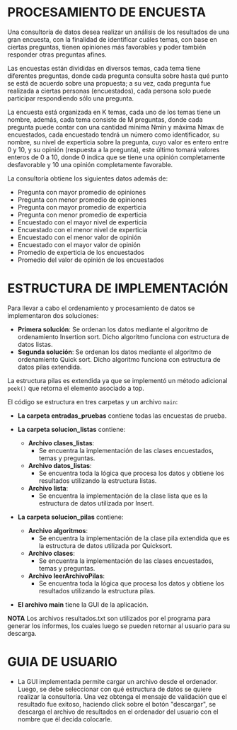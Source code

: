 # **PROCESAMIENTO DE ENCUESTA**

Una consultoría de datos desea realizar un análisis de los resultados de una gran encuesta, 
con la finalidad de identificar cuáles temas, con base en ciertas preguntas, 
tienen opiniones más favorables y poder también responder otras preguntas afines.

Las encuestas están divididas en diversos temas, cada tema
tiene diferentes preguntas, donde cada pregunta consulta sobre hasta qué punto se está de
acuerdo sobre una propuesta; a su vez, cada pregunta fue realizada a ciertas personas
(encuestados), cada persona solo puede participar respondiendo sólo
una pregunta.

La encuesta está organizada en K temas, cada uno de los temas tiene un
nombre, además, cada tema consiste de M preguntas, donde cada pregunta
puede contar con una cantidad mínima Nmin y máxima Nmax de encuestados,
cada encuestado tendrá un número como identificador, su nombre, su nivel de
experticia sobre la pregunta, cuyo valor es entero entre 0 y 10, y su opinión
(respuesta a la pregunta), este último tomará valores enteros de 0 a 10, donde 0
indica que se tiene una opinión completamente desfavorable y 10 una opinión
completamente favorable.

La consultoría obtiene los siguientes datos además de:

- Pregunta con mayor promedio de opiniones
- Pregunta con menor promedio de opiniones
- Pregunta con mayor promedio de experticia
- Pregunta con menor promedio de experticia
- Encuestado con el mayor nivel de experticia
- Encuestado con el menor nivel de experticia
- Encuestado con el menor valor de opinión
- Encuestado con el mayor valor de opinión
- Promedio de experticia de los encuestados
- Promedio del valor de opinión de los encuestados

# **ESTRUCTURA DE IMPLEMENTACIÓN**

Para llevar a cabo el ordenamiento y procesamiento de datos se implementaron dos soluciones:

- **Primera solución**: Se ordenan los datos mediante el algoritmo de ordenamiento Insertion sort. Dicho algoritmo funciona con estructura de datos listas.
- **Segunda solución**: Se ordenan los datos mediante el algoritmo de ordenamiento Quick sort. Dicho algoritmo funciona con estructura de datos pilas extendida.

La estructura pilas es extendida ya que se implementó un método adicional `peek()` que retorna el elemento asociado a top.

El código se estructura en tres carpetas y un archivo `main`:

- **La carpeta entradas_pruebas** contiene todas las encuestas de prueba.

- **La carpeta solucion_listas** contiene:
  - **Archivo clases_listas**:
    - Se encuentra la implementación de las clases encuestados, temas y preguntas.
  - **Archivo datos_listas**:
    - Se encuentra toda la lógica que procesa los datos y obtiene los resultados utilizando la estructura listas.
  - **Archivo lista**:
    - Se encuentra la implementación de la clase lista que es la estructura de datos utilizada por Insert.

- **La carpeta solucion_pilas** contiene:
  - **Archivo algoritmos**:
    - Se encuentra la implementación de la clase pila extendida que es la estructura de datos utilizada por Quicksort.
  - **Archivo clases**:
    - Se encuentra la implementación de las clases encuestados, temas y preguntas.
  - **Archivo leerArchivoPilas**:
    - Se encuentra toda la lógica que procesa los datos y obtiene los resultados utilizando la estructura pilas.

- **El archivo main** tiene la GUI de la aplicación.
  
**NOTA**
  Los archivos resultados.txt son utilizados por el programa para generar los informes, los cuales luego se pueden retornar al usuario para su descarga.

# **GUIA DE USUARIO**
- La GUI implementada permite cargar un archivo desde el ordenador. Luego, se debe seleccionar con qué estructura de datos
  se quiere realizar la consultoría. Una vez obtenga el mensaje de validación que el resultado fue exitoso, haciendo click sobre el botón
  "descargar", se descarga el archivo de resultados en el ordenador del usuario con el nombre que él decida colocarle.





    
    
      


